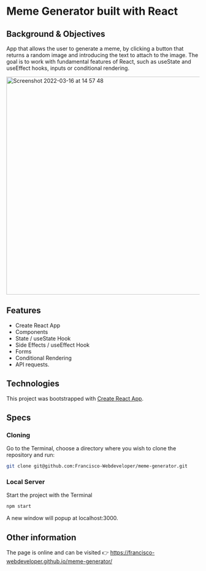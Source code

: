 # Meme Generator built with React

## Background & Objectives
App that allows the user to generate a meme, by clicking a button that returns a random image and introducing the text to attach to the image. The goal is to work with fundamental features of React, such as useState and useEffect hooks, inputs or conditional rendering.

<img width="569" alt="Screenshot 2022-03-16 at 14 57 48" src="https://user-images.githubusercontent.com/67716187/158606509-14fce3bb-fc97-4aea-bc85-e3dd283e9406.png">

## Features
* Create React App
* Components
* State / useState Hook
* Side Effects / useEffect Hook
* Forms
* Conditional Rendering
* API requests.

## Technologies
This project was bootstrapped with [Create React App](https://github.com/facebook/create-react-app).

## Specs

### Cloning
Go to the Terminal, choose a directory where you wish to clone the repository and run:
```bash
git clone git@github.com:Francisco-Webdeveloper/meme-generator.git
```

### Local Server
Start the project with the Terminal
```bash
npm start
```

A new window will popup at localhost:3000.

## Other information
The page is online and can be visited 👉 https://francisco-webdeveloper.github.io/meme-generator/
